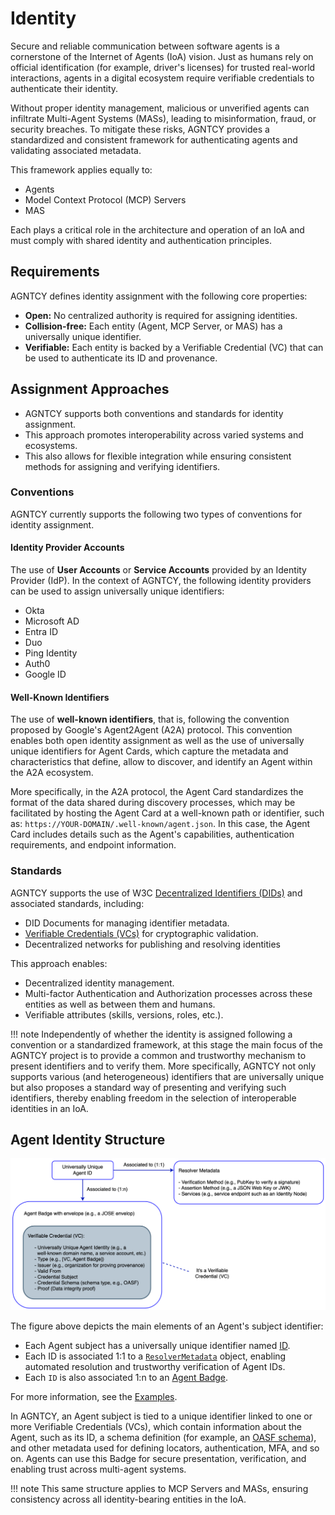 # Identity

Secure and reliable communication between software agents is a cornerstone of the Internet of Agents (IoA) vision. Just as humans rely on official identification (for example, driver's licenses) for trusted real-world interactions, agents in a digital ecosystem require verifiable credentials to authenticate their identity.

Without proper identity management, malicious or unverified agents can infiltrate Multi-Agent Systems (MASs), leading to misinformation, fraud, or security breaches. To mitigate these risks, AGNTCY provides a standardized and consistent framework for authenticating agents and validating associated metadata.

This framework applies equally to:

- Agents
- Model Context Protocol (MCP) Servers
- MAS

Each plays a critical role in the architecture and operation of an IoA and must comply with shared identity and authentication principles.

## Requirements

AGNTCY defines identity assignment with the following core properties:

- **Open:** No centralized authority is required for assigning identities.
- **Collision-free:** Each entity (Agent, MCP Server, or MAS) has a universally unique identifier.
- **Verifiable:** Each entity is backed by a Verifiable Credential (VC) that can be used to authenticate its ID and provenance.

## Assignment Approaches

- AGNTCY supports both conventions and standards for identity assignment.
- This approach promotes interoperability across varied systems and ecosystems.
- This also allows for flexible integration while ensuring consistent methods for assigning and verifying identifiers.

### Conventions

AGNTCY currently supports the following two types of conventions for identity assignment.

#### Identity Provider Accounts

The use of **User Accounts** or **Service Accounts** provided by an Identity Provider (IdP). In the context of AGNTCY, the following identity providers can be used to assign universally unique identifiers:

- Okta
- Microsoft AD
- Entra ID
- Duo
- Ping Identity
- Auth0
- Google ID


#### Well-Known Identifiers

The use of **well-known identifiers**, that is, following the convention proposed by Google's Agent2Agent (A2A) protocol. This convention enables both open identity assignment as well as the use of universally unique identifiers for Agent Cards, which capture the metadata and characteristics that define, allow to discover, and identify an Agent within the A2A ecosystem.

More specifically, in the A2A protocol, the Agent Card standardizes the format of the data shared during discovery processes, which may be facilitated by hosting the Agent Card at a well-known path or identifier, such as: `https://YOUR-DOMAIN/.well-known/agent.json`. In this case, the Agent Card includes details such as the Agent's capabilities, authentication requirements, and endpoint information.

### Standards

AGNTCY supports the use of W3C [Decentralized Identifiers (DIDs)](https://www.w3.org/TR/did-1.1/) and associated standards, including:

- DID Documents for managing identifier metadata.
- [Verifiable Credentials (VCs)](https://www.w3.org/TR/vc-data-model-2.0/) for cryptographic validation.
- Decentralized networks for publishing and resolving identities

This approach enables:

- Decentralized identity management.
- Multi-factor Authentication and Authorization processes across these entities as well as between them and humans.
- Verifiable attributes (skills, versions, roles, etc.).


!!! note
    Independently of whether the identity is assigned following a convention or a standardized framework, at this stage the main focus of the AGNTCY project is to provide a common and trustworthy mechanism to present identifiers and to verify them. More specifically, AGNTCY not only supports various (and heterogeneous) identifiers that are universally unique but also proposes a standard way of presenting and verifying such identifiers, thereby enabling freedom in the selection of interoperable identities in an IoA.

## Agent Identity Structure

![Agent Badge](../assets/identity/agent_badge.png)

The figure above depicts the main elements of an Agent's subject identifier:

- Each Agent subject has a universally unique identifier named [ID](./identifiers.md).
- Each ID is associated 1:1 to a [`ResolverMetadata`](./identifiers.md) object, enabling automated resolution and trustworthy verification of Agent IDs.
- Each `ID` is also associated 1:n to an [Agent Badge](./vc_agent_badge.md).

For more information, see the [Examples](./identifier_examples.md).

In AGNTCY, an Agent subject is tied to a unique identifier linked to one or more Verifiable Credentials (VCs), which contain information about the Agent, such as its ID, a schema definition (for example, an [OASF schema](../oasf/open-agentic-schema-framework.md)), and other metadata used for defining locators, authentication, MFA, and so on. Agents can use this Badge for secure presentation, verification, and enabling trust across multi-agent systems.

!!! note
    This same structure applies to MCP Servers and MASs, ensuring consistency across all identity-bearing entities in the IoA.
